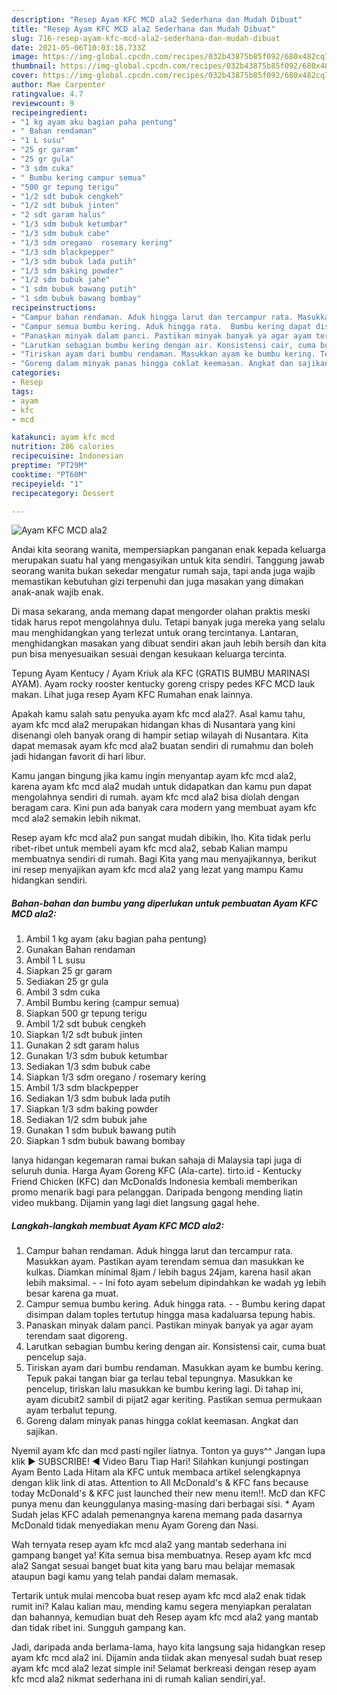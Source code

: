 ```yaml
---
description: "Resep Ayam KFC MCD ala2 Sederhana dan Mudah Dibuat"
title: "Resep Ayam KFC MCD ala2 Sederhana dan Mudah Dibuat"
slug: 716-resep-ayam-kfc-mcd-ala2-sederhana-dan-mudah-dibuat
date: 2021-05-06T10:03:18.733Z
image: https://img-global.cpcdn.com/recipes/032b43875b85f092/680x482cq70/ayam-kfc-mcd-ala2-foto-resep-utama.jpg
thumbnail: https://img-global.cpcdn.com/recipes/032b43875b85f092/680x482cq70/ayam-kfc-mcd-ala2-foto-resep-utama.jpg
cover: https://img-global.cpcdn.com/recipes/032b43875b85f092/680x482cq70/ayam-kfc-mcd-ala2-foto-resep-utama.jpg
author: Mae Carpenter
ratingvalue: 4.7
reviewcount: 9
recipeingredient:
- "1 kg ayam aku bagian paha pentung"
- " Bahan rendaman"
- "1 L susu"
- "25 gr garam"
- "25 gr gula"
- "3 sdm cuka"
- " Bumbu kering campur semua"
- "500 gr tepung terigu"
- "1/2 sdt bubuk cengkeh"
- "1/2 sdt bubuk jinten"
- "2 sdt garam halus"
- "1/3 sdm bubuk ketumbar"
- "1/3 sdm bubuk cabe"
- "1/3 sdm oregano  rosemary kering"
- "1/3 sdm blackpepper"
- "1/3 sdm bubuk lada putih"
- "1/3 sdm baking powder"
- "1/2 sdm bubuk jahe"
- "1 sdm bubuk bawang putih"
- "1 sdm bubuk bawang bombay"
recipeinstructions:
- "Campur bahan rendaman. Aduk hingga larut dan tercampur rata. Masukkan ayam. Pastikan ayam terendam semua dan masukkan ke kulkas. Diamkan minimal 8jam / lebih bagus 24jam, karena hasil akan lebih maksimal.  Ini foto ayam sebelum dipindahkan ke wadah yg lebih besar karena ga muat."
- "Campur semua bumbu kering. Aduk hingga rata.  Bumbu kering dapat disimpan dalam toples tertutup hingga masa kadaluarsa tepung habis."
- "Panaskan minyak dalam panci. Pastikan minyak banyak ya agar ayam terendam saat digoreng."
- "Larutkan sebagian bumbu kering dengan air. Konsistensi cair, cuma buat pencelup saja."
- "Tiriskan ayam dari bumbu rendaman. Masukkan ayam ke bumbu kering. Tepuk pakai tangan biar ga terlau tebal tepungnya. Masukkan ke pencelup, tiriskan lalu masukkan ke bumbu kering lagi. Di tahap ini, ayam dicubit2 sambil di pijat2 agar keriting. Pastikan semua permukaan ayam terbalut tepung."
- "Goreng dalam minyak panas hingga coklat keemasan. Angkat dan sajikan."
categories:
- Resep
tags:
- ayam
- kfc
- mcd

katakunci: ayam kfc mcd 
nutrition: 286 calories
recipecuisine: Indonesian
preptime: "PT29M"
cooktime: "PT60M"
recipeyield: "1"
recipecategory: Dessert

---
```



![Ayam KFC MCD ala2](https://img-global.cpcdn.com/recipes/032b43875b85f092/680x482cq70/ayam-kfc-mcd-ala2-foto-resep-utama.jpg)

Andai kita seorang wanita, mempersiapkan panganan enak kepada keluarga merupakan suatu hal yang mengasyikan untuk kita sendiri. Tanggung jawab seorang  wanita bukan sekedar mengatur rumah saja, tapi anda juga wajib memastikan kebutuhan gizi terpenuhi dan juga masakan yang dimakan anak-anak wajib enak.

Di masa  sekarang, anda memang dapat mengorder olahan praktis meski tidak harus repot mengolahnya dulu. Tetapi banyak juga mereka yang selalu mau menghidangkan yang terlezat untuk orang tercintanya. Lantaran, menghidangkan masakan yang dibuat sendiri akan jauh lebih bersih dan kita pun bisa menyesuaikan sesuai dengan kesukaan keluarga tercinta. 

Tepung Ayam Kentucy / Ayam Kriuk ala KFC (GRATIS BUMBU MARINASI AYAM). Ayam rocky rooster kentucky goreng crispy pedes KFC MCD lauk makan. Lihat juga resep Ayam KFC Rumahan enak lainnya.

Apakah kamu salah satu penyuka ayam kfc mcd ala2?. Asal kamu tahu, ayam kfc mcd ala2 merupakan hidangan khas di Nusantara yang kini disenangi oleh banyak orang di hampir setiap wilayah di Nusantara. Kita dapat memasak ayam kfc mcd ala2 buatan sendiri di rumahmu dan boleh jadi hidangan favorit di hari libur.

Kamu jangan bingung jika kamu ingin menyantap ayam kfc mcd ala2, karena ayam kfc mcd ala2 mudah untuk didapatkan dan kamu pun dapat mengolahnya sendiri di rumah. ayam kfc mcd ala2 bisa diolah dengan beragam cara. Kini pun ada banyak cara modern yang membuat ayam kfc mcd ala2 semakin lebih nikmat.

Resep ayam kfc mcd ala2 pun sangat mudah dibikin, lho. Kita tidak perlu ribet-ribet untuk membeli ayam kfc mcd ala2, sebab Kalian mampu membuatnya sendiri di rumah. Bagi Kita yang mau menyajikannya, berikut ini resep menyajikan ayam kfc mcd ala2 yang lezat yang mampu Kamu hidangkan sendiri.

<!--inarticleads1-->

##### Bahan-bahan dan bumbu yang diperlukan untuk pembuatan Ayam KFC MCD ala2:

1. Ambil 1 kg ayam (aku bagian paha pentung)
1. Gunakan  Bahan rendaman
1. Ambil 1 L susu
1. Siapkan 25 gr garam
1. Sediakan 25 gr gula
1. Ambil 3 sdm cuka
1. Ambil  Bumbu kering (campur semua)
1. Siapkan 500 gr tepung terigu
1. Ambil 1/2 sdt bubuk cengkeh
1. Siapkan 1/2 sdt bubuk jinten
1. Gunakan 2 sdt garam halus
1. Gunakan 1/3 sdm bubuk ketumbar
1. Sediakan 1/3 sdm bubuk cabe
1. Siapkan 1/3 sdm oregano / rosemary kering
1. Ambil 1/3 sdm blackpepper
1. Sediakan 1/3 sdm bubuk lada putih
1. Siapkan 1/3 sdm baking powder
1. Sediakan 1/2 sdm bubuk jahe
1. Gunakan 1 sdm bubuk bawang putih
1. Siapkan 1 sdm bubuk bawang bombay


Ianya hidangan kegemaran ramai bukan sahaja di Malaysia tapi juga di seluruh dunia. Harga Ayam Goreng KFC (Ala-carte). tirto.id - Kentucky Friend Chicken (KFC) dan McDonalds Indonesia kembali memberikan promo menarik bagi para pelanggan. Daripada bengong mending liatin video mukbang. Dijamin yang lagi diet langsung gagal hehe. 

<!--inarticleads2-->

##### Langkah-langkah membuat Ayam KFC MCD ala2:

1. Campur bahan rendaman. Aduk hingga larut dan tercampur rata. Masukkan ayam. Pastikan ayam terendam semua dan masukkan ke kulkas. Diamkan minimal 8jam / lebih bagus 24jam, karena hasil akan lebih maksimal. -  - Ini foto ayam sebelum dipindahkan ke wadah yg lebih besar karena ga muat.
1. Campur semua bumbu kering. Aduk hingga rata. -  - Bumbu kering dapat disimpan dalam toples tertutup hingga masa kadaluarsa tepung habis.
1. Panaskan minyak dalam panci. Pastikan minyak banyak ya agar ayam terendam saat digoreng.
1. Larutkan sebagian bumbu kering dengan air. Konsistensi cair, cuma buat pencelup saja.
1. Tiriskan ayam dari bumbu rendaman. Masukkan ayam ke bumbu kering. Tepuk pakai tangan biar ga terlau tebal tepungnya. Masukkan ke pencelup, tiriskan lalu masukkan ke bumbu kering lagi. Di tahap ini, ayam dicubit2 sambil di pijat2 agar keriting. Pastikan semua permukaan ayam terbalut tepung.
1. Goreng dalam minyak panas hingga coklat keemasan. Angkat dan sajikan.


Nyemil ayam kfc dan mcd pasti ngiler liatnya. Tonton ya guys^^ Jangan lupa klik ▶️ SUBSCRIBE! ◀️ Video Baru Tiap Hari! Silahkan kunjungi postingan Ayam Bento Lada Hitam ala KFC untuk membaca artikel selengkapnya dengan klik link di atas. Attention to All McDonald&#39;s &amp; KFC fans because today McDonald&#39;s &amp; KFC just launched their new menu item!!. McD dan KFC punya menu dan keunggulanya masing-masing dari berbagai sisi. * Ayam Sudah jelas KFC adalah pemenangnya karena memang pada dasarnya McDonald tidak menyediakan menu Ayam Goreng dan Nasi. 

Wah ternyata resep ayam kfc mcd ala2 yang mantab sederhana ini gampang banget ya! Kita semua bisa membuatnya. Resep ayam kfc mcd ala2 Sangat sesuai banget buat kita yang baru mau belajar memasak ataupun bagi kamu yang telah pandai dalam memasak.

Tertarik untuk mulai mencoba buat resep ayam kfc mcd ala2 enak tidak rumit ini? Kalau kalian mau, mending kamu segera menyiapkan peralatan dan bahannya, kemudian buat deh Resep ayam kfc mcd ala2 yang mantab dan tidak ribet ini. Sungguh gampang kan. 

Jadi, daripada anda berlama-lama, hayo kita langsung saja hidangkan resep ayam kfc mcd ala2 ini. Dijamin anda tiidak akan menyesal sudah buat resep ayam kfc mcd ala2 lezat simple ini! Selamat berkreasi dengan resep ayam kfc mcd ala2 nikmat sederhana ini di rumah kalian sendiri,ya!.

